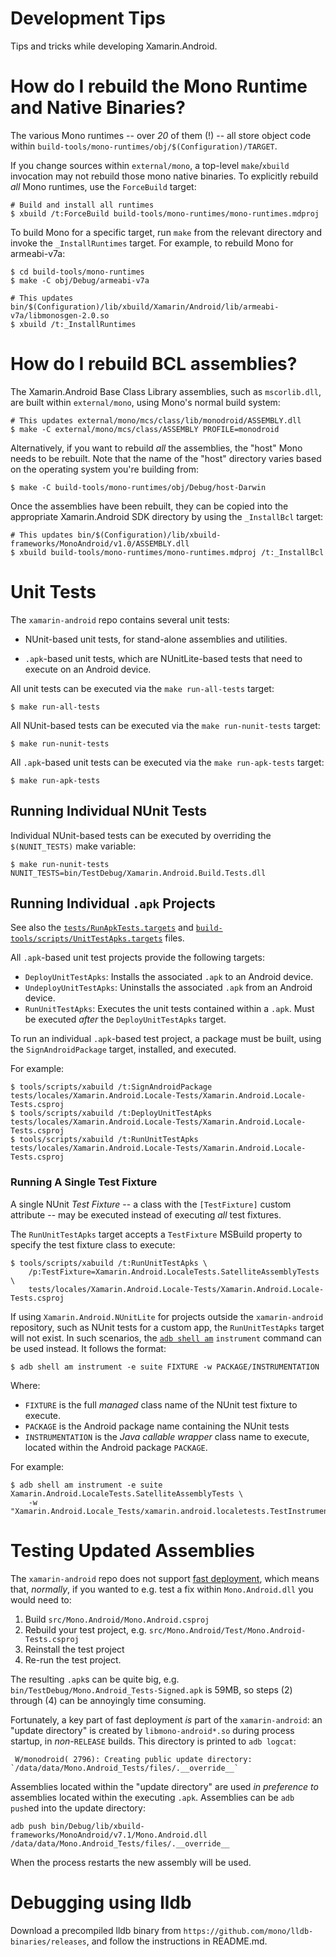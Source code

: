 # Development Tips

Tips and tricks while developing Xamarin.Android.

# How do I rebuild the Mono Runtime and Native Binaries?

The various Mono runtimes -- over *20* of them (!) -- all store object code
within `build-tools/mono-runtimes/obj/$(Configuration)/TARGET`.

If you change sources within `external/mono`, a top-level `make`/`xbuild`
invocation may not rebuild those mono native binaries. To explicitly rebuild
*all* Mono runtimes, use the `ForceBuild` target:

	# Build and install all runtimes
	$ xbuild /t:ForceBuild build-tools/mono-runtimes/mono-runtimes.mdproj

To build Mono for a specific target, run `make` from the relevant directory
and invoke the `_InstallRuntimes` target. For example, to rebuild
Mono for armeabi-v7a:

	$ cd build-tools/mono-runtimes
	$ make -C obj/Debug/armeabi-v7a
	
	# This updates bin/$(Configuration)/lib/xbuild/Xamarin/Android/lib/armeabi-v7a/libmonosgen-2.0.so
	$ xbuild /t:_InstallRuntimes

# How do I rebuild BCL assemblies?

The Xamarin.Android Base Class Library assemblies, such as `mscorlib.dll`,
are built within `external/mono`, using Mono's normal build system:

	# This updates external/mono/mcs/class/lib/monodroid/ASSEMBLY.dll
	$ make -C external/mono/mcs/class/ASSEMBLY PROFILE=monodroid

Alternatively, if you want to rebuild *all* the assemblies, the "host"
Mono needs to be rebuilt. Note that the name of the "host" directory
varies based on the operating system you're building from:

	$ make -C build-tools/mono-runtimes/obj/Debug/host-Darwin

Once the assemblies have been rebuilt, they can be copied into the appropriate
Xamarin.Android SDK directory by using the `_InstallBcl` target:

	# This updates bin/$(Configuration)/lib/xbuild-frameworks/MonoAndroid/v1.0/ASSEMBLY.dll
	$ xbuild build-tools/mono-runtimes/mono-runtimes.mdproj /t:_InstallBcl

# Unit Tests

The `xamarin-android` repo contains several unit tests:

* NUnit-based unit tests, for stand-alone assemblies and utilities.

* `.apk`-based unit tests, which are NUnitLite-based tests that need to
    execute on an Android device.

All unit tests can be executed via the `make run-all-tests` target:

	$ make run-all-tests

All NUnit-based tests can be executed via the `make run-nunit-tests` target:

	$ make run-nunit-tests

All `.apk`-based unit tests can be executed via the `make run-apk-tests` target:

	$ make run-apk-tests


## Running Individual NUnit Tests

Individual NUnit-based tests can be executed by overriding the `$(NUNIT_TESTS)`
make variable:

	$ make run-nunit-tests NUNIT_TESTS=bin/TestDebug/Xamarin.Android.Build.Tests.dll

## Running Individual `.apk` Projects

See also the [`tests/RunApkTests.targets`](../tests/RunApkTests.targets) and
[`build-tools/scripts/UnitTestApks.targets`](../build-tools/scripts/UnitTestApks.targets)
files.

All `.apk`-based unit test projects provide the following targets:

* `DeployUnitTestApks`: Installs the associated `.apk` to an Android device.
* `UndeployUnitTestApks`: Uninstalls the associated `.apk` from an Android device.
* `RunUnitTestApks`: Executes the unit tests contained within a `.apk`.
    Must be executed *after* the `DeployUnitTestApks` target.

To run an individual `.apk`-based test project, a package must be built, using the
`SignAndroidPackage` target, installed, and executed.

For example:

	$ tools/scripts/xabuild /t:SignAndroidPackage tests/locales/Xamarin.Android.Locale-Tests/Xamarin.Android.Locale-Tests.csproj
	$ tools/scripts/xabuild /t:DeployUnitTestApks tests/locales/Xamarin.Android.Locale-Tests/Xamarin.Android.Locale-Tests.csproj
	$ tools/scripts/xabuild /t:RunUnitTestApks    tests/locales/Xamarin.Android.Locale-Tests/Xamarin.Android.Locale-Tests.csproj

### Running A Single Test Fixture

A single NUnit *Test Fixture* -- a class with the `[TestFixture]`
custom attribute -- may be executed instead of executing *all* test fixtures.

The `RunUnitTestApks` target accepts a `TestFixture` MSBuild property
to specify the test fixture class to execute:

	$ tools/scripts/xabuild /t:RunUnitTestApks \
	    /p:TestFixture=Xamarin.Android.LocaleTests.SatelliteAssemblyTests \
	    tests/locales/Xamarin.Android.Locale-Tests/Xamarin.Android.Locale-Tests.csproj

If using `Xamarin.Android.NUnitLite` for projects outside the `xamarin-android`
repository, such as NUnit tests for a custom app, the `RunUnitTestApks` target
will not exist. In such scenarios, the [`adb shell am`][adb-shell-am]
`instrument` command can be used instead. It follows the format:

[adb-shell-am]: https://developer.android.com/studio/command-line/adb.html#am

	$ adb shell am instrument -e suite FIXTURE -w PACKAGE/INSTRUMENTATION

Where:

* `FIXTURE` is the full *managed* class name of the NUnit test fixture to
    execute.
* `PACKAGE` is the Android package name containing the NUnit tests
* `INSTRUMENTATION` is the *Java callable wrapper* class name to execute,
    located within the Android package `PACKAGE`.

For example:

	$ adb shell am instrument -e suite Xamarin.Android.LocaleTests.SatelliteAssemblyTests \
		-w "Xamarin.Android.Locale_Tests/xamarin.android.localetests.TestInstrumentation"


# Testing Updated Assemblies

The `xamarin-android` repo does not support [fast deployment][fastdep],
which means that, *normally*, if you wanted to e.g. test a fix within
`Mono.Android.dll` you would need to:

[fastdep]: https://developer.xamarin.com/guides/android/under_the_hood/build_process/#Fast_Deployment

1. Build `src/Mono.Android/Mono.Android.csproj`
2. Rebuild your test project, e.g.
    `src/Mono.Android/Test/Mono.Android-Tests.csproj`
3. Reinstall the test project
4. Re-run the test project.

The resulting `.apk`s can be quite big, e.g.
`bin/TestDebug/Mono.Android_Tests-Signed.apk` is 59MB, so steps
(2) through (4) can be annoyingly time consuming.

Fortunately, a key part of fast deployment *is* part of the `xamarin-android`:
an "update directory" is created by `libmono-android*.so` during process
startup, in *non*-`RELEASE` builds. This directory is printed to `adb logcat`:

	 W/monodroid( 2796): Creating public update directory: `/data/data/Mono.Android_Tests/files/.__override__`

Assemblies located within the "update directory" are used *in preference to*
assemblies located within the executing `.apk`. Assemblies can be `adb push`ed
into the update directory:

	adb push bin/Debug/lib/xbuild-frameworks/MonoAndroid/v7.1/Mono.Android.dll /data/data/Mono.Android_Tests/files/.__override__

When the process restarts the new assembly will be used.

# Debugging using lldb

Download a precompiled lldb binary from
`https://github.com/mono/lldb-binaries/releases`, and follow the instructions
in README.md.
